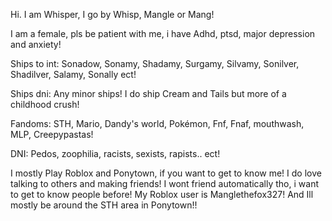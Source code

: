 Hi. I am Whisper, I go by Whisp, Mangle or Mang! 

I am a female, pls be patient with me, i have Adhd, ptsd, major depression and anxiety!

Ships to int: Sonadow, Sonamy, Shadamy, Surgamy, Silvamy, Sonilver, Shadilver, Salamy, Sonally ect!

Ships dni: Any minor ships! I do ship Cream and Tails but more of a childhood crush!

Fandoms: STH, Mario, Dandy's world, Pokémon, Fnf, Fnaf, mouthwash, MLP, Creepypastas!

DNI: Pedos, zoophilia, racists, sexists, rapists.. ect!

I mostly Play Roblox and Ponytown, if you want to get to know me! I do love talking to others and making friends! I wont friend automatically tho, i want to get to know people before! My Roblox user is Manglethefox327! And Ill mostly be around the STH area in Ponytown!! 
